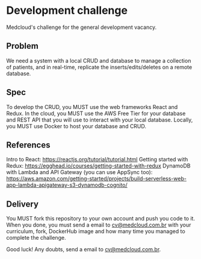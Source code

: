 # Development challenge

Medcloud's challenge for the general development vacancy.

## Problem

We need a system with a local CRUD and database to manage a collection of patients, and in real-time, replicate the inserts/edits/deletes on a remote database.

## Spec

To develop the CRUD, you MUST use the web frameworks React and Redux.
In the cloud, you MUST use the AWS Free Tier for your database and REST API that you will use to interact with your local database.
Locally, you MUST use Docker to host your database and CRUD.

## References

Intro to React: https://reactjs.org/tutorial/tutorial.html
Getting started with Redux: https://egghead.io/courses/getting-started-with-redux
DynamoDB with Lambda and API Gateway (you can use AppSync too): https://aws.amazon.com/getting-started/projects/build-serverless-web-app-lambda-apigateway-s3-dynamodb-cognito/

## Delivery

You MUST fork this repository to your own account and push you code to it. When you done, you must send a email to cv@medcloud.com.br with your curriculum, fork, DockerHub image and how many time you managed to complete the challenge.

Good luck! Any doubts, send a email to cv@medcloud.com.br.
